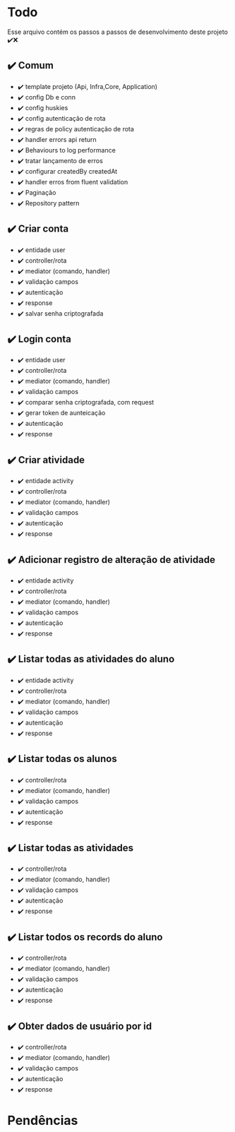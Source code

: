 # Todo

Esse arquivo contém os passos a passos de desenvolvimento deste projeto
✔️❌

## ✔️ Comum

- ✔️ template projeto (Api, Infra,Core, Application)
- ✔️ config Db e conn
- ✔️ config huskies
- ✔️ config autenticação de rota
- ✔️ regras de policy autenticação de rota
- ✔️ handler errors api return
- ✔️ Behaviours to log performance
- ✔️ tratar lançamento de erros
- ✔️ configurar createdBy createdAt
- ✔️ handler erros from fluent validation
- ✔️ Paginação
- ✔️ Repository pattern

## ✔️ Criar conta

- ✔️ entidade user
- ✔️ controller/rota
- ✔️ mediator (comando, handler)
- ✔️ validação campos
- ✔️ autenticação
- ✔️ response
- ✔️ salvar senha criptografada

## ✔️ Login conta

- ✔️ entidade user
- ✔️ controller/rota
- ✔️ mediator (comando, handler)
- ✔️ validação campos
- ✔️ comparar senha criptografada, com request
- ✔️ gerar token de aunteicação
- ✔️ autenticação
- ✔️ response

## ✔️ Criar atividade

- ✔️ entidade activity
- ✔️ controller/rota
- ✔️ mediator (comando, handler)
- ✔️ validação campos
- ✔️ autenticação
- ✔️ response

## ✔️ Adicionar registro de alteração de atividade

- ✔️ entidade activity
- ✔️ controller/rota
- ✔️ mediator (comando, handler)
- ✔️ validação campos
- ✔️ autenticação
- ✔️ response

## ✔️ Listar todas as atividades do aluno

- ✔️ entidade activity
- ✔️ controller/rota
- ✔️ mediator (comando, handler)
- ✔️ validação campos
- ✔️ autenticação
- ✔️ response

## ✔️ Listar todas os alunos

- ✔️ controller/rota
- ✔️ mediator (comando, handler)
- ✔️ validação campos
- ✔️ autenticação
- ✔️ response

## ✔️ Listar todas as atividades

- ✔️ controller/rota
- ✔️ mediator (comando, handler)
- ✔️ validação campos
- ✔️ autenticação
- ✔️ response

## ✔️ Listar todos os records do aluno

- ✔️ controller/rota
- ✔️ mediator (comando, handler)
- ✔️ validação campos
- ✔️ autenticação
- ✔️ response

## ✔️ Obter dados de usuário por id

- ✔️ controller/rota
- ✔️ mediator (comando, handler)
- ✔️ validação campos
- ✔️ autenticação
- ✔️ response

# Pendências
